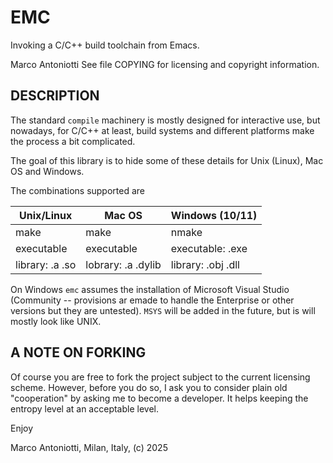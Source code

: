 # EMC

Invoking a C/C++ build toolchain from Emacs.

Marco Antoniotti
See file COPYING for licensing and copyright information.


## DESCRIPTION

The standard `compile` machinery is mostly designed for interactive
use, but nowadays, for C/C++ at least, build systems and different
platforms make the process a bit complicated.

The goal of this library is to hide some of these details for Unix
(Linux), Mac OS and Windows.

The combinations supported are

| Unix/Linux         | Mac OS             | Windows (10/11)    |
|--------------------|--------------------|--------------------|
| make               | make               | nmake              |
| executable         | executable         | executable: .exe   |
| library: .a .so    | lobrary: .a .dylib | library: .obj .dll |


On Windows `emc` assumes the installation of Microsoft Visual
Studio (Community -- provisions ar emade to handle the Enterprise
or other versions but they are untested).  `MSYS` will be added in the
future, but is will mostly look like UNIX.


## A NOTE ON FORKING

Of course you are free to fork the project subject to the current
licensing scheme.  However, before you do so, I ask you to consider
plain old "cooperation" by asking me to become a developer.
It helps keeping the entropy level at an acceptable level.


Enjoy

Marco Antoniotti, Milan, Italy, (c) 2025
